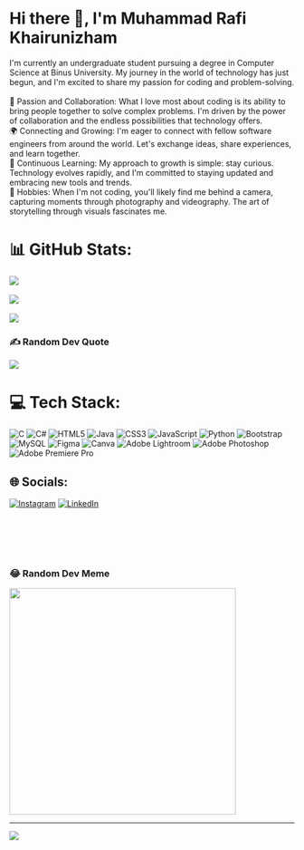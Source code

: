# Hi there 👋, I'm Muhammad Rafi Khairunizham
I'm currently an undergraduate student pursuing a degree in Computer Science at Binus University. My journey in the world of technology has just begun, and I'm excited to share my passion for coding and problem-solving.<br><br>🌟 Passion and Collaboration: What I love most about coding is its ability to bring people together to solve complex problems. I'm driven by the power of collaboration and the endless possibilities that technology offers.<br>🌍 Connecting and Growing: I'm eager to connect with fellow software engineers from around the world. Let's exchange ideas, share experiences, and learn together.<br>🌱 Continuous Learning: My approach to growth is simple: stay curious. Technology evolves rapidly, and I'm committed to staying updated and embracing new tools and trends.<br>📸 Hobbies: When I'm not coding, you'll likely find me behind a camera, capturing moments through photography and videography. The art of storytelling through visuals fascinates me.

# 📊 GitHub Stats:
![](https://github-readme-stats.vercel.app/api?username=luckybastrd&theme=dark&hide_border=false&include_all_commits=false&count_private=false)<br><br/>
![](https://github-readme-streak-stats.herokuapp.com/?user=luckybastrd&theme=dark&hide_border=false)<br><br/>
![](https://github-readme-stats.vercel.app/api/top-langs/?username=luckybastrd&theme=dark&hide_border=false&include_all_commits=false&count_private=false&layout=compact)<br>

### ✍️ Random Dev Quote
![](https://quotes-github-readme.vercel.app/api?type=horizontal&theme=dark)

# 💻 Tech Stack:
![C](https://img.shields.io/badge/c-%2300599C.svg?style=for-the-badge&logo=c&logoColor=white) ![C#](https://img.shields.io/badge/c%23-%23239120.svg?style=for-the-badge&logo=c-sharp&logoColor=white) ![HTML5](https://img.shields.io/badge/html5-%23E34F26.svg?style=for-the-badge&logo=html5&logoColor=white) ![Java](https://img.shields.io/badge/java-%23ED8B00.svg?style=for-the-badge&logo=java&logoColor=white) ![CSS3](https://img.shields.io/badge/css3-%231572B6.svg?style=for-the-badge&logo=css3&logoColor=white) ![JavaScript](https://img.shields.io/badge/javascript-%23323330.svg?style=for-the-badge&logo=javascript&logoColor=%23F7DF1E) ![Python](https://img.shields.io/badge/python-3670A0?style=for-the-badge&logo=python&logoColor=ffdd54) ![Bootstrap](https://img.shields.io/badge/bootstrap-%23563D7C.svg?style=for-the-badge&logo=bootstrap&logoColor=white) ![MySQL](https://img.shields.io/badge/mysql-%2300f.svg?style=for-the-badge&logo=mysql&logoColor=white) 	![Figma](https://img.shields.io/badge/figma-%23F24E1E.svg?style=for-the-badge&logo=figma&logoColor=white) ![Canva](https://img.shields.io/badge/Canva-%2300C4CC.svg?style=for-the-badge&logo=Canva&logoColor=white) ![Adobe Lightroom](https://img.shields.io/badge/Adobe%20Lightroom-31A8FF.svg?style=for-the-badge&logo=Adobe%20Lightroom&logoColor=white) ![Adobe Photoshop](https://img.shields.io/badge/adobephotoshop-%2331A8FF.svg?style=for-the-badge&logo=adobephotoshop&logoColor=white) ![Adobe Premiere Pro](https://img.shields.io/badge/Adobe%20Premiere%20Pro-9999FF.svg?style=for-the-badge&logo=Adobe%20Premiere%20Pro&logoColor=white)

## 🌐 Socials:
[![Instagram](https://img.shields.io/badge/Instagram-%23E4405F.svg?logo=Instagram&logoColor=white)](https://instagram.com/rafikhairunizham/) [![LinkedIn](https://img.shields.io/badge/LinkedIn-%230077B5.svg?logo=linkedin&logoColor=white)](https://linkedin.com/in/muhammad-rafi-khairunizham-2a8597253/) 

<br><br><br><br>

### 😂 Random Dev Meme
<img src='https://randommeme-five.vercel.app/' style="height: 400px;"/>

---
[![](https://visitcount.itsvg.in/api?id=luckybastrd&icon=2&color=12)](https://visitcount.itsvg.in)

<!-- Proudly created with GPRM ( https://gprm.itsvg.in ) -->
